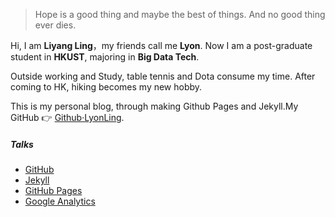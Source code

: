 >Hope is a good thing and maybe the best of things.
>And no good thing ever dies.


Hi, I am **Liyang Ling**，my friends call me **Lyon**. Now I am a post-graduate student in **HKUST**, majoring in **Big Data Tech**.

Outside working and Study, table tennis and Dota consume my time. After coming to HK, hiking becomes my new hobby.

This is my personal blog, through making Github Pages and Jekyll.My GitHub  👉 [Github·LyonLing](http://github.com/lyonling).


##### Talks

- [GitHub](https://github.com)
- [Jekyll](http://jekyll.com.cn/)
- [GitHub Pages](https://pages.github.com/)
- [Google Analytics](https://analytics.google.com/analytics)


